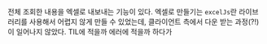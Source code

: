 전체 조회한 내용을 엑셀로 내보내는 기능이 있다. 엑셀로 만들기는 `excelJs`란 라이브러리를 사용해서 어렵지 않게 만들 수 있었는데, 클라이언트 측에서 다운 받는 과정(?!)이 일어나지 않았다. TIL에 적을까 에러에 적을까 하다가

